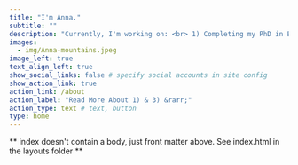 ```yaml
---
title: "I'm Anna."
subtitle: ""
description: "Currently, I'm working on: <br> 1) Completing my PhD in Engineering and Public Policy <br> 2) Running the Pittsburgh half marathon <br> 3) Figuring out what in life is worth pursuing"
images:
  - img/Anna-mountains.jpeg
image_left: true
text_align_left: true
show_social_links: false # specify social accounts in site config
show_action_link: true
action_link: /about
action_label: "Read More About 1) & 3) &rarr;"
action_type: text # text, button
type: home
---
```


** index doesn't contain a body, just front matter above.
See index.html in the layouts folder **
